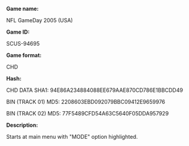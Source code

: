 **Game name:**

NFL GameDay 2005 (USA)

**Game ID:**

SCUS-94695

**Game format:**

CHD

**Hash:**

CHD DATA SHA1: 94E86A234884088EE679AAE870CD786E1BBCDD49

BIN (TRACK 01) MD5: 2208603EBD092079BBC09412E9659976

BIN (TRACK 02) MD5: 77F5489CFD54A63C5640F05DDA957929

**Description:**

Starts at main menu with "MODE" option highlighted.